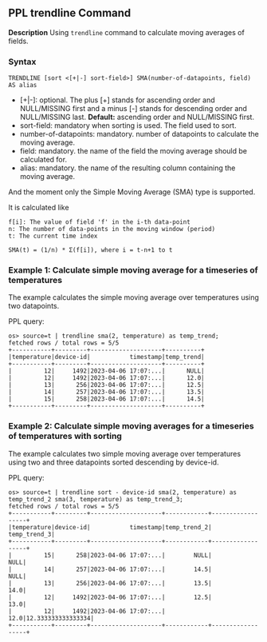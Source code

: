 ## PPL trendline Command

**Description**
Using ``trendline`` command to calculate moving averages of fields.


### Syntax
`TRENDLINE [sort <[+|-] sort-field>] SMA(number-of-datapoints, field) AS alias`

* [+|-]: optional. The plus [+] stands for ascending order and NULL/MISSING first and a minus [-] stands for descending order and NULL/MISSING last. **Default:** ascending order and NULL/MISSING first.
* sort-field: mandatory when sorting is used. The field used to sort.
* number-of-datapoints: mandatory. number of datapoints to calculate the moving average.
* field: mandatory. the name of the field the moving average should be calculated for.
* alias: mandatory. the name of the resulting column containing the moving average.

And the moment only the Simple Moving Average (SMA) type is supported.

It is calculated like

    f[i]: The value of field 'f' in the i-th data-point
    n: The number of data-points in the moving window (period)
    t: The current time index

    SMA(t) = (1/n) * Σ(f[i]), where i = t-n+1 to t

### Example 1: Calculate simple moving average for a timeseries of temperatures

The example calculates the simple moving average over temperatures using two datapoints.

PPL query:

    os> source=t | trendline sma(2, temperature) as temp_trend;
    fetched rows / total rows = 5/5
    +-----------+---------+--------------------+----------+
    |temperature|device-id|           timestamp|temp_trend|
    +-----------+---------+--------------------+----------+
    |         12|     1492|2023-04-06 17:07:...|      NULL|
    |         12|     1492|2023-04-06 17:07:...|      12.0|
    |         13|      256|2023-04-06 17:07:...|      12.5|
    |         14|      257|2023-04-06 17:07:...|      13.5|
    |         15|      258|2023-04-06 17:07:...|      14.5|
    +-----------+---------+--------------------+----------+

### Example 2: Calculate simple moving averages for a timeseries of temperatures with sorting

The example calculates two simple moving average over temperatures using two and three datapoints sorted descending by device-id.

PPL query:

    os> source=t | trendline sort - device-id sma(2, temperature) as temp_trend_2 sma(3, temperature) as temp_trend_3;
    fetched rows / total rows = 5/5
    +-----------+---------+--------------------+------------+------------------+
    |temperature|device-id|           timestamp|temp_trend_2|      temp_trend_3|
    +-----------+---------+--------------------+------------+------------------+
    |         15|      258|2023-04-06 17:07:...|        NULL|              NULL|
    |         14|      257|2023-04-06 17:07:...|        14.5|              NULL|
    |         13|      256|2023-04-06 17:07:...|        13.5|              14.0|
    |         12|     1492|2023-04-06 17:07:...|        12.5|              13.0|
    |         12|     1492|2023-04-06 17:07:...|        12.0|12.333333333333334|
    +-----------+---------+--------------------+------------+------------------+
